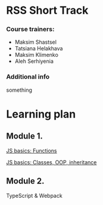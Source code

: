 # **RSS Short Track** 

### Course trainers:
- Maksim Shastsel
- Tatsiana Helakhava
- Maksim Klimenko
- Aleh Serhiyenia

### Additional info

something

# Learning plan

## Module 1.

 [JS basics: Functions](https://github.com/alex-trofimova/short-track-next-gen/blob/main/1-js-basics-1/module1-1.md)

 [JS basics: Classes, OOP, inheritance](https://github.com/alex-trofimova/short-track-next-gen/blob/main/1-js-basics-2/module1-2.md)

 ## Module 2.

 TypeScript & Webpack
